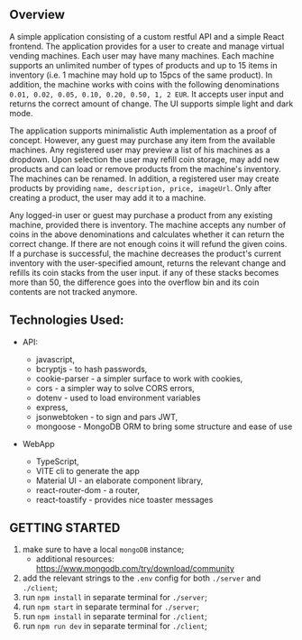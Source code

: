 ## **Overview**

A simple application consisting of a custom restful API and a simple React frontend. The application provides for a user to create and manage virtual vending machines. Each user may have many machines. Each machine supports an unlimited number of types of products and up to 15 items in inventory (i.e. 1 machine may hold up to 15pcs of the same product). In addition, the machine works with coins with the following denominations `0.01, 0.02, 0.05, 0.10, 0.20, 0.50, 1, 2 EUR`. It accepts user input and returns the correct amount of change. The UI supports simple light and dark mode.

The application supports minimalistic Auth implementation as a proof of concept. However, any guest may purchase any item from the available machines. Any registered user may preview a list of his machines as a dropdown. Upon selection the user may refill coin storage, may add new products and can load or remove products from the machine's inventory. The machines can be renamed. In addition, a registered user may create products by providing `name, description, price, imageUrl`. Only after creating a product, the user may add it to a machine.

Any logged-in user or guest may purchase a product from any existing machine, provided there is inventory. The machine accepts any number of coins in the above denominations and calculates whether it can return the correct change. If there are not enough coins it will refund the given coins. If a purchase is successful, the machine decreases the product's current inventory with the user-specified amount, returns the relevant change and refills its coin stacks from the user input. if any of these stacks becomes more than 50, the difference goes into the overflow bin and its coin contents are not tracked anymore.

## **Technologies Used**:

-   API:

    -   javascript,
    -   bcryptjs - to hash passwords,
    -   cookie-parser - a simpler surface to work with cookies,
    -   cors - a simpler way to solve CORS errors,
    -   dotenv - used to load environment variables
    -   express,
    -   jsonwebtoken - to sign and pars JWT,
    -   mongoose - MongoDB ORM to bring some structure and ease of use

-   WebApp
    -   TypeScript,
    -   VITE cli to generate the app
    -   Material UI - an elaborate component library,
    -   react-router-dom - a router,
    -   react-toastify - provides nice toaster messages

## **GETTING STARTED**

1. make sure to have a local `mongoDB` instance;
    - additional resources: https://www.mongodb.com/try/download/community
2. add the relevant strings to the `.env` config for both `./server` and `./client`;
3. run `npm install` in separate terminal for `./server`;
4. run `npm start` in separate terminal for `./server`;
5. run `npm install` in separate terminal for `./client`;
6. run `npm run dev` in separate terminal for `./client`;
